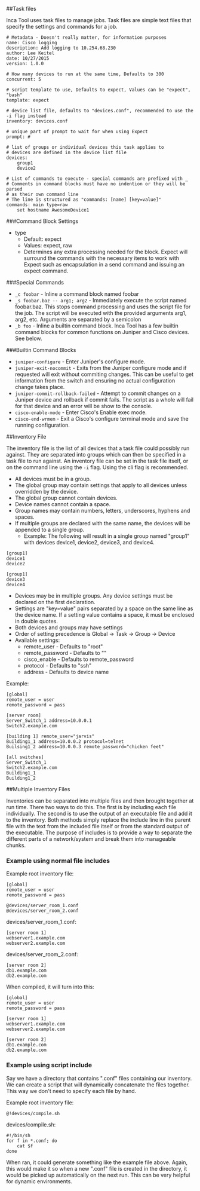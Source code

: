 ##Task files

Inca Tool uses task files to manage jobs. Task files are simple text files that specify the settings and commands for a job.

```
# Metadata - Doesn't really matter, for information purposes
name: Cisco logging
description: Add logging to 10.254.68.230
author: Lee Keitel
date: 10/27/2015
version: 1.0.0

# How many devices to run at the same time, Defaults to 300
concurrent: 5

# script template to use, Defaults to expect, Values can be "expect", "bash"
template: expect

# device list file, defaults to "devices.conf", recommended to use the -i flag instead
inventory: devices.conf

# unique part of prompt to wait for when using Expect
prompt: #

# list of groups or individual devices this task applies to
# devices are defined in the device list file
devices:
    group1
    device2

# List of commands to execute - special commands are prefixed with _
# Comments in command blocks must have no indention or they will be parsed
# as their own command line
# The line is structured as "commands: [name] [key=value]"
commands: main type=raw
    set hostname AwesomeDevice1
```

###Command Block Settings

- type
    - Default: expect
    - Values: expect, raw
    - Determines any extra processing needed for the block. Expect will surround the commands with the necessary items to work with Expect such as encapsulation in a send command and issuing an expect command.

###Special Commands

- `_c foobar` - Inline a command block named foobar
- `_s foobar.baz -- arg1; arg2` - Immediately execute the script named foobar.baz. This stops command processing and uses the script file for the job. The script will be executed with the provided arguments arg1, arg2, etc. Arguments are separated by a semicolon
- `_b foo` - Inline a builtin command block. Inca Tool has a few builtin command blocks for common functions on Juniper and Cisco devices. See below.

###Builtin Command Blocks

- `juniper-configure` - Enter Juniper's configure mode.
- `juniper-exit-nocommit` - Exits from the Juniper configure mode and if requested will exit without commiting changes. This can be useful to get information from the switch and ensuring no actual configuration change takes place.
- `juniper-commit-rollback-failed` - Attempt to commit changes on a Juniper device and rollback if commit fails. The script as a whole will fail for that device and an error will be show to the console.
- `cisco-enable-mode` - Enter Cisco's Enable exec mode.
- `cisco-end-wrmem` - Exit a Cisco's configure terminal mode and save the running configuration.

##Inventory File

The inventory file is the list of all devices that a task file could possibly run against. They are separated into groups which can then be specified in a task file to run against. An inventory file can be set in the task file itself, or on the command line using the `-i` flag. Using the cli flag is recommended.

- All devices must be in a group.
- The global group may contain settings that apply to all devices unless overridden by the device.
- The global group cannot contain devices.
- Device names cannot contain a space.
- Group names may contain numbers, letters, underscores, hyphens and spaces.
- If multiple groups are declared with the same name, the devices will be appended to a single group.
    - Example: The following will result in a single group named "group1" with devices device1, device2, device3, and device4.
```
[group1]
device1
device2

[group1]
device3
device4
```

- Devices may be in multiple groups. Any device settings must be declared on the first declaration.
- Settings are "key=value" pairs separated by a space on the same line as the device name. If a setting value contains a space, it must be enclosed in double quotes.
- Both devices and groups may have settings
- Order of setting precedence is Global -> Task -> Group -> Device
- Available settings:
    - remote_user - Defaults to "root"
    - remote_password - Defaults to ""
    - cisco_enable - Defaults to remote_password
    - protocol - Defaults to "ssh"
    - address - Defaults to device name

Example:

```
[global]
remote_user = user
remote_password = pass

[server room]
Server_Switch_1 address=10.0.0.1
Switch2.example.com

[building 1] remote_user="jarvis"
Building1_1 address=10.0.0.2 protocol=telnet
Builsing1_2 address=10.0.0.3 remote_password="chicken feet"

[all switches]
Server_Switch_1
Switch2.example.com
Building1_1
Building1_2
```

##Multiple Inventory Files

Inventories can be separated into multiple files and then brought together at run time. There two ways to do this. The first is by including each file individually. The second is to use the output of an executable file and add it to the inventory. Both methods simply replace the include line in the parent file with the text from the included file itself or from the standard output of the executable. The purpose of includes is to provide a way to separate the different parts of a network/system and break them into manageable chunks.


### Example using normal file includes

Example root inventory file:
```
[global]
remote_user = user
remote_password = pass

@devices/server_room_1.conf
@devices/server_room_2.conf
```

devices/server_room_1.conf:
```
[server room 1]
webserver1.example.com
webserver2.example.com
```

devices/server_room_2.conf:
```
[server room 2]
db1.example.com
db2.example.com
```

When compiled, it will turn into this:

```
[global]
remote_user = user
remote_password = pass

[server room 1]
webserver1.example.com
webserver2.example.com

[server room 2]
db1.example.com
db2.example.com
```

### Example using script include

Say we have a directory that contains ".conf" files containing our inventory. We can create a script that will dynamically concatenate the files together. This way we don't need to specify each file by hand.

Example root inventory file:
```
@!devices/compile.sh
```

devices/compile.sh:
```
#!/bin/sh
for f in *.conf; do
    cat $f
done
```

When ran, it could generate something like the example file above. Again, this would make it so when a new ".conf" file is created in the directory, it would be picked up automatically on the next run. This can be very helpful for dynamic environments.
